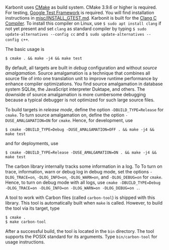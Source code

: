 Karbonit uses [CMake](https://cmake.org) as build system. CMake 3.9.6 or higher is required. 
For testing, [Google Test Framework](https://github.com/google/googletest) is required. You will find
installation instructions in [misc/INSTALL_GTEST.md](misc/INSTALL_GTEST.md). Karbonit is built for the [Clang C Compiler](https://clang.llvm.org). 
To install this compiler on Linux, use `$ sudo apt install clang` if not yet present and set
`clang` as standard compiler by typing `$ sudo update-alternatives --config cc` and 
`$ sudo update-alternatives --config c++`.  

The basic usage is 
```
$ cmake . && make -j4 && make test 
```

By default, all targets are built in *debug* configuration and without *source amalgamation*. Source amalgamation is
a technique that combines all source file of into one translation unit to improve runtime performance by enhance 
compiler optimizations. You find source amalgamation in database system SQLite, the JavaScript interpreter Duktape,
and others. The downside of source amalgamation is more cumbersome debugging because a typical debugger is not optimized
for such large source files.

To build targets in *release mode*, define the option `-DBUILD_TYPE=Release` for `cmake`. To turn source amalgamation
on, define the option `-DUSE_AMALGAMATION=ON` for `cmake`. Hence, for development, use
```
$ cmake -DBUILD_TYPE=Debug -DUSE_AMALGAMATION=OFF . && make -j4 && make test
```
and for deployments, use 
```
$ cmake -DBUILD_TYPE=Release -DUSE_AMALGAMATION=ON . && make -j4 && make test
```
 

The carbon library internally tracks some 
information in a log. To To turn on trace, information, warn or debug log in debug mode, set the options
`-DLOG_TRACE=on`, `-DLOG_INFO=on`, `-DLOG_WARN=on`, and `-DLOG_DEBUG=on` for `cmake`. Hence, to turn on debug mode
with all logs, use `cmake -DBUILD_TYPE=Debug -DLOG_TRACE=on -DLOG_INFO=on -DLOG_WARN=on -DLOG_DEBUG=on .`.


A tool to work with Carbon files (called `carbon-tool`) is shipped with this library.
This tool is automatically built when `make` is called. However, to build the tool 
via its target, type 

```
$ cmake .
$ make carbon-tool
```

After a successful build, the tool is located in the `bin` directory. 
The tool supports the POSIX standard for its arguments. Type `bin/carbon-tool` for usage instructions.
